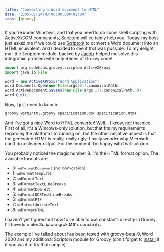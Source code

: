```yaml
---
title: "Converting a Word document to HTML"
date: "2005-01-24T00:00:00.000+01:00"
tags: [groovy]
---
```


If you're under Windows, and that you need to do some shell scripting with ActiveX/COM components, Scriptom will certainly help you. Today, my boss just asked me if we could use [Scriptom](http://groovy.codehaus.org/COM%20Scripting) to convert a Word document into an HTML equivalent. And I decided to see if that was possible. To my delight, my little Scriptom module, backed by [Jacob](http://danadler.com/jacob/), helped me solve this integration problem with only 6 lines of Groovy code!

```groovy
import org.codehaus.groovy.scriptom.ActiveXProxy
import java.io.File

word = new ActiveXProxy("Word.Application")
word.Documents.Open(new File(args[0]).canonicalPath)
word.ActiveDocument.SaveAs(new File(args[1]).canonicalPath, 8)
word.Quit()
```

Now, I just need to launch:

```bash
groovy word2html.groovy specification.doc specification.html
```

And I've got a nice Word to HTML converter! Well... I know, not that nice. First of all, it's a Windows-only solution, but that fits my requirements regarding the platform I'm running on, but the other negative aspect is that the generated HTML is really, really ugly. I really wonder why Microsoft can't do a cleaner output. For the moment, I'm happy with that solution.

You probably noticed the magic number 8. It's the HTML format option. The available formats are:

*   0: `wdFormatDocument` (no conversion)
*   1: `wdFormatTemplate`
*   2: `wdFormatText`
*   3: `wdFormatTextLineBreaks`
*   4: `wdFormatDOSText`
*   5: `wdFormatDOSTextLineBreaks`
*   6: `wdFormatRTF`
*   7: `wdFormatUnicodeText`
*   8: `wdFormatHTML`

I haven't yet figured out how to be able to use constants directly in Groovy. I'll have to make Scriptom grok M$'s constants.

The example I've talked about has been tested with groovy-beta-9, Word 2000 and my additional Scriptom module for Groovy (don't forget to [install](http://groovy.codehaus.org/COM%20Scripting) it if you want to try that sample).